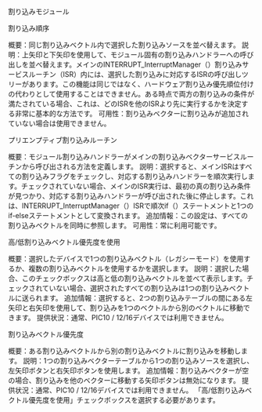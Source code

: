 割り込みモジュール
 


割り込み順序
 

概要：同じ割り込みベクトル内で選択した割り込みソースを並べ替えます。
説明：上矢印と下矢印を使用して、モジュール固有の割り込みハンドラーへの呼び出しを並べ替えます。メインのINTERRUPT_InterruptManager（）割り込みサービスルーチン（ISR）内には、選択した割り込みに対応するISRの呼び出しツリーがあります。この機能は同じではなく、ハードウェア割り込み優先順位付けの代わりとして使用することはできません。ある時点で両方の割り込みの条件が満たされている場合、これは、どのISRを他のISRより先に実行するかを決定する非常に基本的な方法です。
可用性：割り込みベクターに割り込みが追加されていない場合は使用できません。

プリエンプティブ割り込みルーチン
 

概要：モジュール割り込みハンドラーがメインの割り込みベクターサービスルーチンから呼び出される方法を定義します。
説明：選択すると、メインISRはすべての割り込みフラグをチェックし、対応する割り込みハンドラーを順次実行します。チェックされていない場合、メインのISR実行は、最初の真の割り込み条件が見つかり、対応する割り込みハンドラーが呼び出された後に停止します。これは、INTERRUPT_InterruptManager（）ISRで順次if（）ステートメントと1つのif-elseステートメントとして変換されます。
追加情報：この設定は、すべての割り込みベクトルを同時に参照します。
可用性：常に利用可能です。

高/低割り込みベクトル優先度を使用
 

概要：選択したデバイスで1つの割り込みベクトル（レガシーモード）を使用するか、複数の割り込みベクトルを使用するかを選択します。
説明：選択した場合、このチェックボックスは高と低の割り込みベクトルを並べて表示します。チェックされていない場合、選択されたすべての割り込みは1つの割り込みベクトルに送られます。
追加情報：選択すると、2つの割り込みテーブルの間にある左矢印と右矢印を使用して、割り込みを1つのベクトルから別のベクトルに移動できます。
提供状況：通常、PIC10 / 12/16デバイスでは利用できません。

割り込みベクトル優先度
 

概要：ある割り込みベクトルから別の割り込みベクトルに割り込みを移動します。
説明：1つの割り込みベクターテーブルから1つの割り込みソースを選択し、左矢印ボタンと右矢印ボタンを使用します。
追加情報：割り込みベクターが空の場合、割り込みを他のベクターに移動する矢印ボタンは無効になります。
提供状況：通常、PIC10 / 12/16デバイスでは利用できません。 「高/低割り込みベクトル優先度を使用」チェックボックスを選択する必要があります。